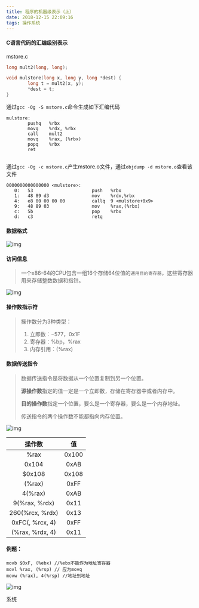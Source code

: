 ```yaml
---
title: 程序的机器级表示（上）
date: 2018-12-15 22:09:16
tags: 操作系统
---
```


#### C语言代码的汇编级别表示

mstore.c

```c
long mult2(long, long);

void mulstore(long x, long y, long *dest) {
        long t = mult2(x, y);
        *dest = t;
}

```

通过`gcc -Og -S mstore.c`命令生成如下汇编代码

```assembly
mulstore:
        pushq   %rbx
        movq    %rdx, %rbx
        call    mult2
        movq    %rax, (%rbx)
        popq    %rbx
        ret
       

```

通过`gcc -Og -c mstore.c`产生mstore.o文件，通过`objdump -d mstore.o`查看该文件

```assembly
0000000000000000 <mulstore>:
   0:	53                   	push   %rbx
   1:	48 89 d3             	mov    %rdx,%rbx
   4:	e8 00 00 00 00       	callq  9 <mulstore+0x9>
   9:	48 89 03             	mov    %rax,(%rbx)
   c:	5b                   	pop    %rbx
   d:	c3                   	retq   

```

#### 数据格式

![img](数据格式.png)



#### 访问信息

> 一个x86-64的CPU包含一组16个存储64位值的`通用目的寄存器`，这些寄存器用来存储整数数据和指针。

![img](整数寄存器.png)

#### 操作数指示符

> 操作数分为3种类型：
>
> 1. 立即数：$-577，$0x1F
> 2. 寄存器：%bp，%rax
> 3. 内存引用：(%rax)

#### 数据传送指令

> 数据传送指令是将数据从一个位置复制到另一个位置。
>
> **源操作数**指定的值一定是一个立即数，存储在寄存器中或者内存中。
>
> **目的操作数**指定一个位置，要么是一个寄存器，要么是一个内存地址。
>
> 传送指令的两个操作数不能都指向内存位置。

![img](简单数据传送指令.png)

|     操作数      |  值   |
| :-------------: | :---: |
|      %rax       | 0x100 |
|      0x104      | 0xAB  |
|     $0x108      | 0x108 |
|     (%rax)      | 0xFF  |
|     4(%rax)     | 0xAB  |
|  9(%rax, %rdx)  | 0x11  |
| 260(%rcx, %rdx) | 0x13  |
| 0xFC(, %rcx, 4) | 0xFF  |
| (%rax, %rdx, 4) | 0x11  |

#### 例题：

```assembly
movb $0xF, (%ebx) //%ebx不能作为地址寄存器
movl %rax, (%rsp) // 应为movq
movw (%rax), 4(%rsp) //地址到地址
```

![img](数据传送示例.png)





系统